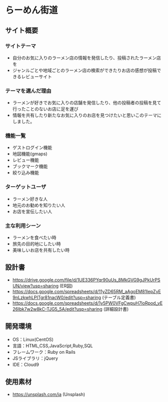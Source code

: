 # らーめん街道

## サイト概要
### サイトテーマ
- 自分のお気に入りのラーメン店の情報を発信したり、投稿されたラーメン店を
- ジャンルごとや地域ごとのラーメン店の検索ができたりお店の感想が投稿できるレビューサイト

### テーマを選んだ理由
- ラーメンが好きでお気に入りの店舗を発信したり、他の投稿者の投稿を見て行ったことのないお店に足を運び
- 情報を共有したり新たなお気に入りのお店を見つけたいと思いこのテーマにしました。

### 機能一覧
- ゲストログイン機能
- 地図機能(gmaps)
- レビュー機能
- ブックマーク機能
- 絞り込み機能

### ターゲットユーザ
- ラーメン好きな人
- 地元のお勧めを知りたい人
- お店を宣伝したい人

### 主な利用シーン
- ラーメンを食べたい時
- 旅先の目的地にしたい時
- 美味しいお店を共有したい時

## 設計書
- https://drive.google.com/file/d/1UE336PYqr90uUs_8MkGVG9gJPkUrPSUN/view?usp=sharing (ER図)
- https://docs.google.com/spreadsheets/d/11yZD65RM_aAgoEM81IepZyE9nLzkwhLPITgr81nacW0/edit?usp=sharing  (テーブル定義書)
- https://docs.google.com/spreadsheets/d/1y5PW0VFgCwpuH7loRpod_vE26Ibk7w2w8kC-TJG5_5A/edit?usp=sharing  (詳細設計書)

## 開発環境
- OS：Linux(CentOS)
- 言語：HTML,CSS,JavaScript,Ruby,SQL
- フレームワーク：Ruby on Rails
- JSライブラリ：jQuery
- IDE：Cloud9

## 使用素材
- https://unsplash.com/ja  (Unsplash)
